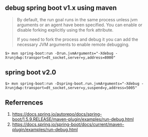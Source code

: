 ## debug spring boot v1.x using maven

> By default, the run goal runs in the same process unless jvm arguments or an agent have been specified. You can enable or disable forking explicitly using the fork attribute.
> 
> If you need to fork the process and debug it you can add the necessary JVM arguments to enable remote debugging. 

    $> mvn spring-boot:run -Drun.jvmArguments="-Xdebug -Xrunjdwp:transport=dt_socket,server=y,address=8000"

## spring boot v2.0

    $> mvn spring-boot:run -Dspring-boot.run.jvmArguments="-Xdebug -Xrunjdwp:transport=dt_socket,server=y,suspend=y,address=5005"

## Referrences

1. https://docs.spring.io/autorepo/docs/spring-boot/1.5.9.RELEASE/maven-plugin/examples/run-debug.html
2. https://docs.spring.io/spring-boot/docs/current/maven-plugin/examples/run-debug.html